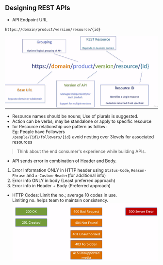## Designing REST APIs

- API Endpoint URL

`https://domain/product/version/resource/{id}`

![API Endpoint URL](./../docs/images/endpointURL.png)

- Resource names should be nouns; Use of plurals is suggested. 
- Action can be verbs; may be standalone or apply to specific resource
- for Resource relationship use pattern as follow:   
Eg: People have Followers  
`/people/{id}/followers/{id}`
avoid nesting over 3levels for associated resources

> Think about the end consumer's experience while building APIs.

- API sends error in combination of Header and Body. 
1. Error Information ONLY in HTTP header using `Status-Code`, `Reason-Phrase` and `x-Custom-Header`(for additional info)
2. Error info ONLY in body (Least preferred approach)
3. Error info in Header + Body (Preferred approach)

- HTTP Codes:
Limit the no.; average 10 codes in use.   
Limiting no. helps team to maintain consistency.
![HTTP Codes](./../docs/images/HTTPCodes.png)